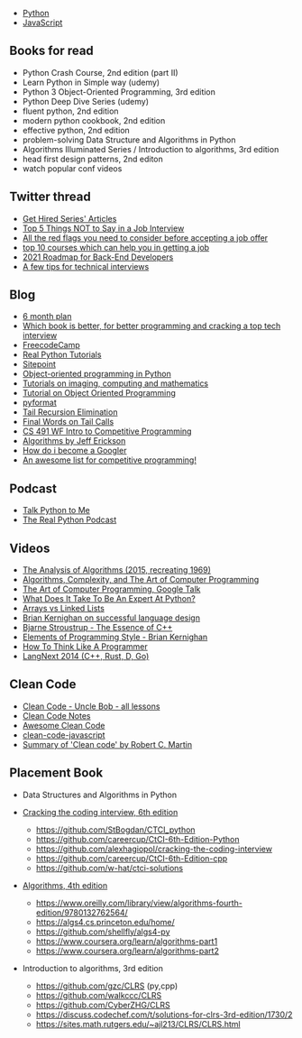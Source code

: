 - [Python](python.md)
- [JavaScript](javascript.md)

## Books for read

- Python Crash Course, 2nd edition (part II)
- Learn Python in Simple way (udemy)
- Python 3 Object-Oriented Programming, 3rd edition
- Python Deep Dive Series (udemy)
- fluent python, 2nd edition
- modern python cookbook, 2nd edition
- effective python, 2nd edition
- problem-solving Data Structure and Algorithms in Python
- Algorithms Illuminated Series / Introduction to algorithms, 3rd edition
- head first design patterns, 2nd editon
- watch popular conf videos

## Twitter thread

- [Get Hired Series' Articles](https://dev.to/techdebtor/series/3340)
- [Top 5 Things NOT to Say in a Job Interview](https://twitter.com/TheAnkurTyagi/status/1302131361877078016)
- [All the red flags you need to consider before accepting a job offer](https://twitter.com/sunilc_/status/1306186994893033472)
- [top 10 courses which can help you in getting a job](https://twitter.com/sunilc_/status/1306654675739967489)
- [2021 Roadmap for Back-End Developers](https://twitter.com/TechParida/status/1310167081313206272)
- [A few tips for technical interviews](https://twitter.com/EmmaBostian/status/1244558456104931328)

## Blog

- [6 month plan](https://www.quora.com/How-can-I-get-a-job-at-Facebook-or-Google-in-6-months-I-need-a-concise-work-plan-to-build-a-good-enough-skill-set-Should-I-join-some-other-start-up-or-build-my-own-projects-start-up-Should-I-just-focus-on-practicing-data-structures-and-algorithms/answer/Harsh-Goel)
- [Which book is better, for better programming and cracking a top tech interview](https://www.quora.com/Which-book-is-better-for-better-programming-and-cracking-a-top-tech-interview-Coding-Interview-Questions-by-Narasimha-Karumanchi-or-Elements-of-Programming-Interviews-by-Adnan-Aziz)
- [FreecodeCamp](https://www.freecodecamp.org/news)
- [Real Python Tutorials](https://realpython.com/)
- [Sitepoint](https://www.sitepoint.com/blog/)
- [Object-oriented programming in Python](http://zetcode.com/lang/python/oop/)
- [Tutorials on imaging, computing and mathematics](https://matthew-brett.github.io/teaching/index.html)
- [Tutorial on Object Oriented Programming](https://www.python-course.eu/object_oriented_programming_introduction.php)
- [pyformat](https://pyformat.info/)
- [Tail Recursion Elimination](http://neopythonic.blogspot.com/2009/04/tail-recursion-elimination.html)
- [Final Words on Tail Calls](http://neopythonic.blogspot.com/2009/04/final-words-on-tail-calls.html)
- [CS 491 WF Intro to Competitive Programming](https://pages.github-dev.cs.illinois.edu/sig-icpc/cs491-wf/syllabus/)
- [Algorithms by Jeff Erickson](https://jeffe.cs.illinois.edu/teaching/algorithms/)
- [How do i become a Googler](https://www.quora.com/q/howdoibecomeagoogler/How-Do-I-become-a-good-competitive-programmer-and-what-are-the-materials-I-need-to-study-from)
- [An awesome list for competitive programming!](https://codeforces.com/blog/entry/23054)

## Podcast

- [Talk Python to Me](https://talkpython.fm/episodes/all)
- [The Real Python Podcast](https://realpython.com/podcasts/rpp/)

## Videos

- [The Analysis of Algorithms (2015, recreating 1969)](https://www.youtube.com/watch?v=vkUNH9r6UCI)
- [Algorithms, Complexity, and The Art of Computer Programming](https://www.youtube.com/watch?v=2BdBfsXbST8)
- [The Art of Computer Programming, Google Talk](https://www.youtube.com/watch?v=JPpk-1btGZk)
- [What Does It Take To Be An Expert At Python?](https://www.youtube.com/watch?v=7lmCu8wz8ro)
- [Arrays vs Linked Lists](https://www.youtube.com/watch?v=DyG9S9nAlUM)
- [Brian Kernighan on successful language design](https://www.youtube.com/watch?v=Sg4U4r_AgJU)
- [Bjarne Stroustrup - The Essence of C++](https://www.youtube.com/watch?v=86xWVb4XIyE)
- [Elements of Programming Style - Brian Kernighan](https://www.youtube.com/watch?v=8SUkrR7ZfTA)
- [How To Think Like A Programmer](https://www.youtube.com/watch?v=azcrPFhaY9k)
- [LangNext 2014 (C++, Rust, D, Go)](https://www.youtube.com/watch?v=BBbv1ej0fFo)

## Clean Code

- [Clean Code - Uncle Bob - all lessons](https://www.youtube.com/playlist?list=PLmmYSbUCWJ4x1GO839azG_BBw8rkh-zOj)
- [Clean Code Notes](https://github.com/JuanCrg90/Clean-Code-Notes)
- [Awesome Clean Code](https://github.com/kkisiele/awesome-clean-code)
- [clean-code-javascript](https://github.com/ryanmcdermott/clean-code-javascript)
- [Summary of 'Clean code' by Robert C. Martin](https://gist.github.com/wojteklu/73c6914cc446146b8b533c0988cf8d29)

## Placement Book

- Data Structures and Algorithms in Python

- [Cracking the coding interview, 6th edition](https://github.com/careercup/CtCI-6th-Edition)
    - https://github.com/StBogdan/CTCI_python
    - https://github.com/careercup/CtCI-6th-Edition-Python
    - https://github.com/alexhagiopol/cracking-the-coding-interview
    - https://github.com/careercup/CtCI-6th-Edition-cpp
    - https://github.com/w-hat/ctci-solutions
- [Algorithms, 4th edition](https://github.com/kevin-wayne/algs4)
    - https://www.oreilly.com/library/view/algorithms-fourth-edition/9780132762564/
    - https://algs4.cs.princeton.edu/home/
    - https://github.com/shellfly/algs4-py
    - https://www.coursera.org/learn/algorithms-part1
    - https://www.coursera.org/learn/algorithms-part2
    
- Introduction to algorithms, 3rd edition
    - https://github.com/gzc/CLRS (py,cpp)
    - https://github.com/walkccc/CLRS
    - https://github.com/CyberZHG/CLRS
    - https://discuss.codechef.com/t/solutions-for-clrs-3rd-edition/1730/2
    - https://sites.math.rutgers.edu/~ajl213/CLRS/CLRS.html
